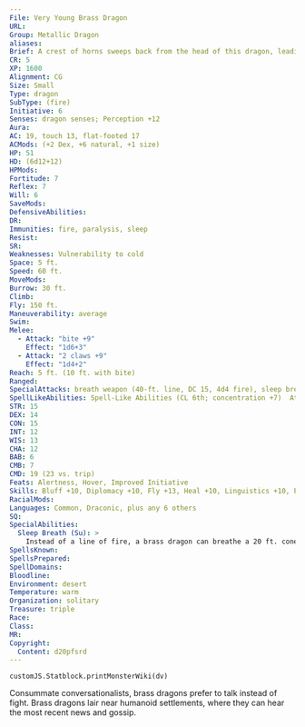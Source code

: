 ```yaml
---
File: Very Young Brass Dragon
URL: 
Group: Metallic Dragon
aliases: 
Brief: A crest of horns sweeps back from the head of this dragon, leading to a long neck and serpentine brass body.
CR: 5
XP: 1600
Alignment: CG
Size: Small
Type: dragon
SubType: (fire)
Initiative: 6
Senses: dragon senses; Perception +12
Aura: 
AC: 19, touch 13, flat-footed 17
ACMods: (+2 Dex, +6 natural, +1 size)
HP: 51
HD: (6d12+12)
HPMods: 
Fortitude: 7
Reflex: 7
Will: 6
SaveMods: 
DefensiveAbilities: 
DR: 
Immunities: fire, paralysis, sleep
Resist: 
SR: 
Weaknesses: Vulnerability to cold
Space: 5 ft.
Speed: 60 ft.
MoveMods: 
Burrow: 30 ft.
Climb: 
Fly: 150 ft.
Maneuverability: average
Swim: 
Melee: 
  - Attack: "bite +9"
    Effect: "1d6+3"
  - Attack: "2 claws +9"
    Effect: "1d4+2"
Reach: 5 ft. (10 ft. with bite)
Ranged: 
SpecialAttacks: breath weapon (40-ft. line, DC 15, 4d4 fire), sleep breath
SpellLikeAbilities: Spell-Like Abilities (CL 6th; concentration +7)  At will--speak with animals
STR: 15
DEX: 14
CON: 15
INT: 12
WIS: 13
CHA: 12
BAB: 6
CMB: 7
CMD: 19 (23 vs. trip)
Feats: Alertness, Hover, Improved Initiative
Skills: Bluff +10, Diplomacy +10, Fly +13, Heal +10, Linguistics +10, Perception +12, Sense Motive +12
RacialMods: 
Languages: Common, Draconic, plus any 6 others
SQ: 
SpecialAbilities:
  Sleep Breath (Su): >
    Instead of a line of fire, a brass dragon can breathe a 20 ft. cone of sleep gas. Creatures within the cone must succeed on a Will save or fall asleep for 1d6+2 rounds.
SpellsKnown: 
SpellsPrepared: 
SpellDomains: 
Bloodline: 
Environment: desert
Temperature: warm
Organization: solitary
Treasure: triple
Race: 
Class: 
MR: 
Copyright:
  Content: d20pfsrd
---
```

```dataviewjs
customJS.Statblock.printMonsterWiki(dv)
```
Consummate conversationalists, brass dragons prefer to talk instead of fight. Brass dragons lair near humanoid settlements, where they can hear the most recent news and gossip.
